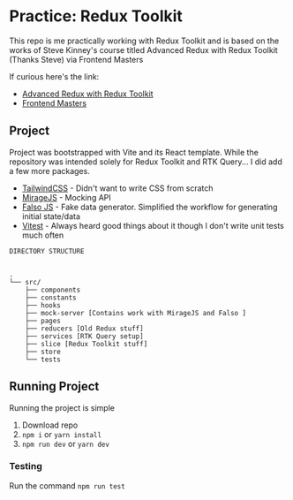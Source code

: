 # Practice: Redux Toolkit

This repo is me practically working with Redux Toolkit and is based on the works of Steve Kinney's course
titled Advanced Redux with Redux Toolkit (Thanks Steve) via Frontend Masters

If curious here's the link:

- [Advanced Redux with Redux Toolkit](https://frontendmasters.com/courses/advanced-redux/)
- [Frontend Masters](https://frontendmasters.com/)

## Project

Project was bootstrapped with Vite and its React template. While the repository was intended solely for Redux Toolkit and RTK Query... I did add a few more packages.

- [TailwindCSS](https://tailwindcss.com/) - Didn't want to write CSS from scratch
- [MirageJS](https://miragejs.com/) - Mocking API
- [Falso JS](https://ngneat.github.io/falso/) - Fake data generator. Simplified the workflow for generating initial state/data
- [Vitest](https://vitest.dev/) - Always heard good things about it though I don't write unit tests much often

```
DIRECTORY STRUCTURE


.
└── src/
    ├── components
    ├── constants
    ├── hooks
    ├── mock-server [Contains work with MirageJS and Falso ]
    ├── pages
    ├── reducers [Old Redux stuff]
    ├── services [RTK Query setup]
    ├── slice [Redux Toolkit stuff]
    ├── store
    └── tests
```

## Running Project

Running the project is simple

1. Download repo
2. `npm i` or `yarn install`
3. `npm run dev` or `yarn dev`

### Testing

Run the command `npm run test`
